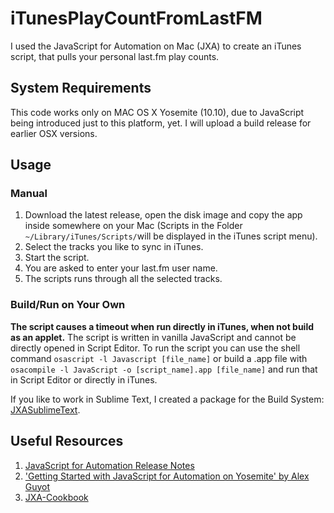 # iTunesPlayCountFromLastFM
I used the JavaScript for Automation on Mac (JXA) to create an iTunes script, that pulls your personal last.fm play counts.

## System Requirements
This code works only on MAC OS X Yosemite (10.10), due to JavaScript being introduced just to this platform, yet. I will upload a build release for earlier OSX versions.

## Usage

### Manual
1. Download the latest release, open the disk image and copy the app inside somewhere on your Mac (Scripts in the Folder `~/Library/iTunes/Scripts/`will be displayed in the iTunes script menu).
2. Select the tracks you like to sync in iTunes.
3. Start the script.
4. You are asked to enter your last.fm user name.
5. The scripts runs through all the selected tracks.

### Build/Run on Your Own
**The script causes a timeout when run directly in iTunes, when not build as an applet.**
The script is written in vanilla JavaScript and cannot be directly opened in Script Editor. To run the script you can use the shell command `osascript -l Javascript [file_name]` or build a .app file with `osacompile -l JavaScript -o [script_name].app [file_name]` and run that in Script Editor or directly in iTunes.

If you like to work in Sublime Text, I created a package for the Build System: [JXASublimeText](https://github.com/dharma-guardian/JXASublimeText).

## Useful Resources
1. [JavaScript for Automation Release Notes](https://developer.apple.com/library/mac/releasenotes/InterapplicationCommunication/RN-JavaScriptForAutomation/#//apple_ref/doc/uid/TP40014508-CH109-SW11)
2. ['Getting Started with JavaScript for Automation on Yosemite'
by Alex Guyot](http://www.macstories.net/tutorials/getting-started-with-javascript-for-automation-on-yosemite/)
3. [JXA-Cookbook](https://github.com/dtinth/JXA-Cookbook)